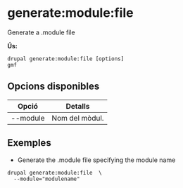 # generate:module:file
Generate a .module file

**Ús:**
```
drupal generate:module:file [options]
gmf
```

## Opcions disponibles
Opció | Detalls
-------|-------------
--module | Nom del mòdul.

## Exemples
* Generate the .module file specifying the module name
```
drupal generate:module:file  \
  --module="modulename"
```
